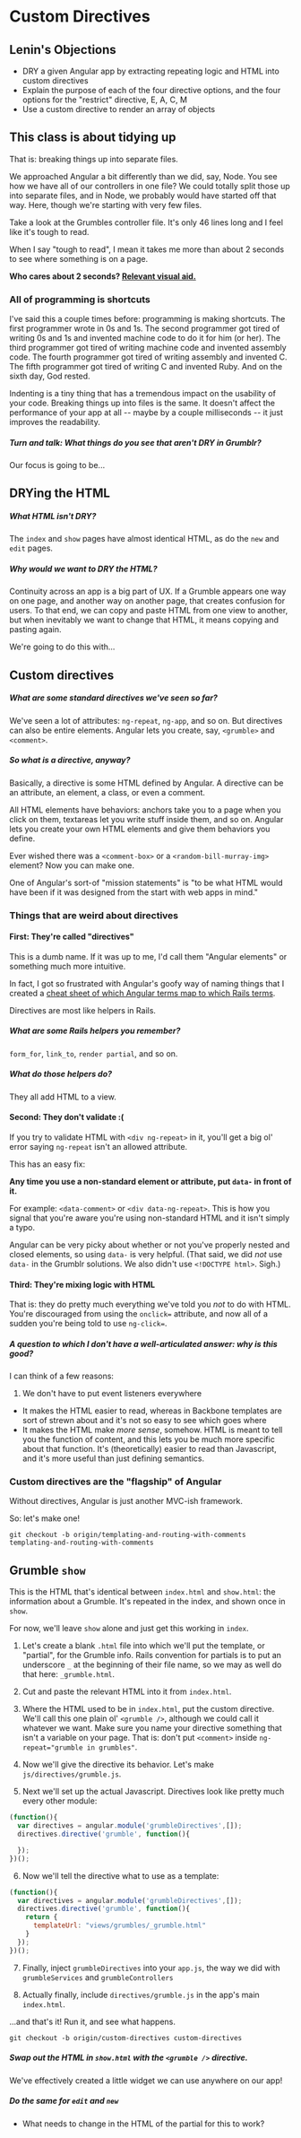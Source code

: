 # Custom Directives

## Lenin's Objections
- DRY a given Angular app by extracting repeating logic and HTML into custom directives
- Explain the purpose of each of the four directive options, and the four options for the "restrict" directive, E, A, C, M
- Use a custom directive to render an array of objects

## This class is about tidying up

That is: breaking things up into separate files.

We approached Angular a bit differently than we did, say, Node. You see how we have all of our controllers in one file? We could totally split those up into separate files, and in Node, we probably would have started off that way. Here, though we're starting with very few files.

Take a look at the Grumbles controller file. It's only 46 lines long and I feel like it's tough to read.

When I say "tough to read", I mean it takes me more than about 2 seconds to see where something is on a page.

**Who cares about 2 seconds? [Relevant visual aid.](http://i.imgur.com/Ssz6pjF.png)**

### All of programming is shortcuts

I've said this a couple times before: programming is making shortcuts. The first programmer wrote in 0s and 1s. The second programmer got tired of writing 0s and 1s and invented machine code to do it for him (or her). The third programmer got tired of writing machine code and invented assembly code. The fourth programmer got tired of writing assembly and invented C. The fifth programmer got tired of writing C and invented Ruby. And on the sixth day, God rested.

Indenting is a tiny thing that has a tremendous impact on the usability of your code. Breaking things up into files is the same. It doesn't affect the performance of your app at all -- maybe by a couple milliseconds -- it just improves the readability.

##### Turn and talk: What things do you see that aren't DRY in Grumblr?

Our focus is going to be...

## DRYing the HTML

##### What HTML isn't DRY?

The `index` and `show` pages have almost identical HTML, as do the `new` and `edit` pages.

##### Why would we want to DRY the HTML?

Continuity across an app is a big part of UX. If a Grumble appears one way on one page, and another way on another page, that creates confusion for users. To that end, we can copy and paste HTML from one view to another, but when inevitably we want to change that HTML, it means copying and pasting again.

We're going to do this with...

## Custom directives

##### What are some *standard* directives we've seen so far?

We've seen a lot of attributes: `ng-repeat`, `ng-app`, and so on. But directives can also be entire elements. Angular lets you create, say, `<grumble>` and `<comment>`.

##### So what *is* a directive, anyway?

Basically, a directive is some HTML defined by Angular. A directive can be an attribute, an element, a class, or even a comment.

All HTML elements have behaviors: anchors take you to a page when you click on them, textareas let you write stuff inside them, and so on. Angular lets you create your own HTML elements and give them behaviors you define.

Ever wished there was a `<comment-box>` or a `<random-bill-murray-img>` element? Now you can make one.

One of Angular's sort-of "mission statements" is "to be what HTML would have been if it was designed from the start with web apps in mind."

### Things that are weird about directives

#### First: They're called "directives"

This is a dumb name. If it was up to me, I'd call them "Angular elements" or something much more intuitive.

In fact, I got so frustrated with Angular's goofy way of naming things that I created a [cheat sheet of which Angular terms map to which Rails terms](../angular-vs-rails.md).

Directives are most like helpers in Rails.

##### What are some Rails helpers you remember?

`form_for`, `link_to`, `render partial`, and so on.

##### What do those helpers do?

They all add HTML to a view.

#### Second: They don't validate :(

If you try to validate HTML with `<div ng-repeat>` in it, you'll get a big ol' error saying `ng-repeat` isn't an allowed attribute.

This has an easy fix:

**Any time you use a non-standard element or attribute, put `data-` in front of it.**

For example: `<data-comment>` or `<div data-ng-repeat>`. This is how you signal that you're aware you're using non-standard HTML and it isn't simply a typo.

Angular can be very picky about whether or not you've properly nested and closed elements, so using `data-` is very helpful. (That said, we did *not* use `data-` in the Grumblr solutions. We also didn't use `<!DOCTYPE html>`. Sigh.)

#### Third: They're mixing logic with HTML

That is: they do pretty much everything we've told you *not* to do with HTML. You're discouraged from using the `onclick=` attribute, and now all of a sudden you're being told to use `ng-click=`.

##### A question to which I don't have a well-articulated answer: why is this good?

I can think of a few reasons:

1. We don't have to put event listeners everywhere
- It makes the HTML easier to read, whereas in Backbone templates are sort of strewn about and it's not so easy to see which goes where
- It makes the HTML make *more sense*, somehow. HTML is meant to tell you the function of content, and this lets you be much more specific about that function. It's (theoretically) easier to read than Javascript, and it's more useful than just defining semantics.

### Custom directives are the "flagship" of Angular

Without directives, Angular is just another MVC-ish framework.

So: let's make one!

```
git checkout -b origin/templating-and-routing-with-comments templating-and-routing-with-comments
```

## Grumble `show`

This is the HTML that's identical between `index.html` and `show.html`: the information about a Grumble. It's repeated in the index, and shown once in `show`.

For now, we'll leave `show` alone and just get this working in `index`.

1. Let's create a blank `.html` file into which we'll put the template, or "partial", for the Grumble info. Rails convention for partials is to put an underscore `_` at the beginning of their file name, so we may as well do that here: `_grumble.html`.

2. Cut and paste the relevant HTML into it from `index.html`.

3. Where the HTML used to be in `index.html`, put the custom directive. We'll call this one plain ol' `<grumble />`, although we could call it whatever we want. Make sure you name your directive something that isn't a variable on your page. That is: don't put `<comment>` inside `ng-repeat="grumble in grumbles"`.

4. Now we'll give the directive its behavior. Let's make `js/directives/grumble.js`.

5. Next we'll set up the actual Javascript. Directives look like pretty much every other module:

  ```js
  (function(){
    var directives = angular.module('grumbleDirectives',[]);
    directives.directive('grumble', function(){

    });
  })();
  ```

6. Now we'll tell the directive what to use as a template:

  ```js
  (function(){
    var directives = angular.module('grumbleDirectives',[]);
    directives.directive('grumble', function(){
      return {
        templateUrl: "views/grumbles/_grumble.html"
      }
    });
  })();
  ```

7. Finally, inject `grumbleDirectives` into your `app.js`, the way we did with `grumbleServices` and `grumbleControllers`

8. Actually finally, include `directives/grumble.js` in the app's main `index.html`.

...and that's it! Run it, and see what happens.

```
git checkout -b origin/custom-directives custom-directives
```

##### Swap out the HTML in `show.html` with the `<grumble />` directive.

We've effectively created a little widget we can use anywhere on our app!

##### Do the same for `edit` and `new`
- What needs to change in the HTML of the partial for this to work?
